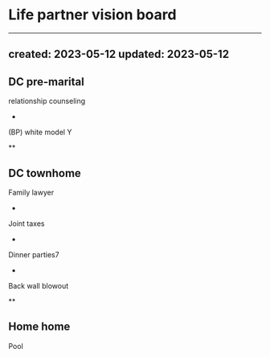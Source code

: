 # Life partner vision board

---
created: 2023-05-12
updated: 2023-05-12
---

DC pre-marital
- 
relationship counseling

- 
(BP) white model Y

**

DC townhome
- 
Family lawyer

- 
Joint taxes

- 
Dinner parties7

- 
Back wall blowout

**

Home home
- 
Pool